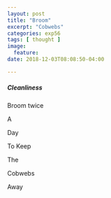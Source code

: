 ```yaml
---
layout: post
title: "Broom"
excerpt: "Cobwebs"
categories: exp56
tags: [ thought ]
image:
  feature:
date: 2018-12-03T08:08:50-04:00

---
```


##### Cleanliness

Broom twice

A

Day

To Keep

The

Cobwebs

Away
